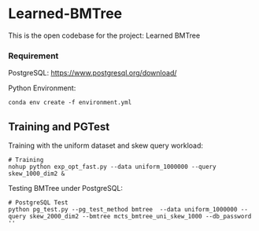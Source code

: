 

# Learned-BMTree

This is the open codebase for the project: Learned BMTree

### Requirement

PostgreSQL: https://www.postgresql.org/download/

Python Environment: 

```shell
conda env create -f environment.yml
```



## Training and PGTest

Training with the uniform dataset and skew query workload:

```shell
# Training
nohup python exp_opt_fast.py --data uniform_1000000 --query skew_1000_dim2 &
```

Testing BMTree under PostgreSQL:

```shell
# PostgreSQL Test
python pg_test.py --pg_test_method bmtree  --data uniform_1000000 --query skew_2000_dim2 --bmtree mcts_bmtree_uni_skew_1000 --db_password ''
```



